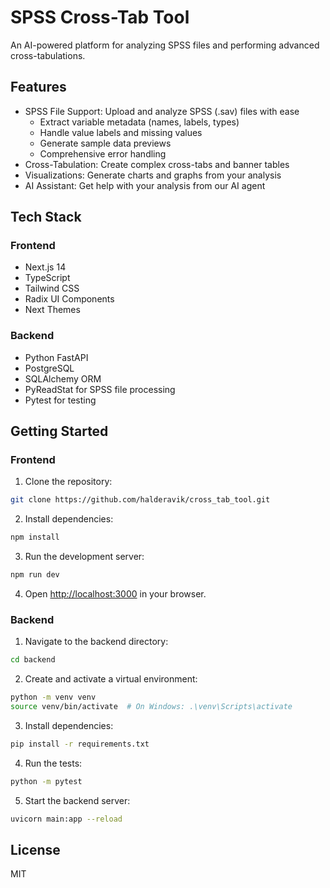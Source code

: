 # SPSS Cross-Tab Tool

An AI-powered platform for analyzing SPSS files and performing advanced cross-tabulations.

## Features

- SPSS File Support: Upload and analyze SPSS (.sav) files with ease
  - Extract variable metadata (names, labels, types)
  - Handle value labels and missing values
  - Generate sample data previews
  - Comprehensive error handling
- Cross-Tabulation: Create complex cross-tabs and banner tables
- Visualizations: Generate charts and graphs from your analysis
- AI Assistant: Get help with your analysis from our AI agent

## Tech Stack

### Frontend
- Next.js 14
- TypeScript
- Tailwind CSS
- Radix UI Components
- Next Themes

### Backend
- Python FastAPI
- PostgreSQL
- SQLAlchemy ORM
- PyReadStat for SPSS file processing
- Pytest for testing

## Getting Started

### Frontend

1. Clone the repository:
```bash
git clone https://github.com/halderavik/cross_tab_tool.git
```

2. Install dependencies:
```bash
npm install
```

3. Run the development server:
```bash
npm run dev
```

4. Open [http://localhost:3000](http://localhost:3000) in your browser.

### Backend

1. Navigate to the backend directory:
```bash
cd backend
```

2. Create and activate a virtual environment:
```bash
python -m venv venv
source venv/bin/activate  # On Windows: .\venv\Scripts\activate
```

3. Install dependencies:
```bash
pip install -r requirements.txt
```

4. Run the tests:
```bash
python -m pytest
```

5. Start the backend server:
```bash
uvicorn main:app --reload
```

## License

MIT
